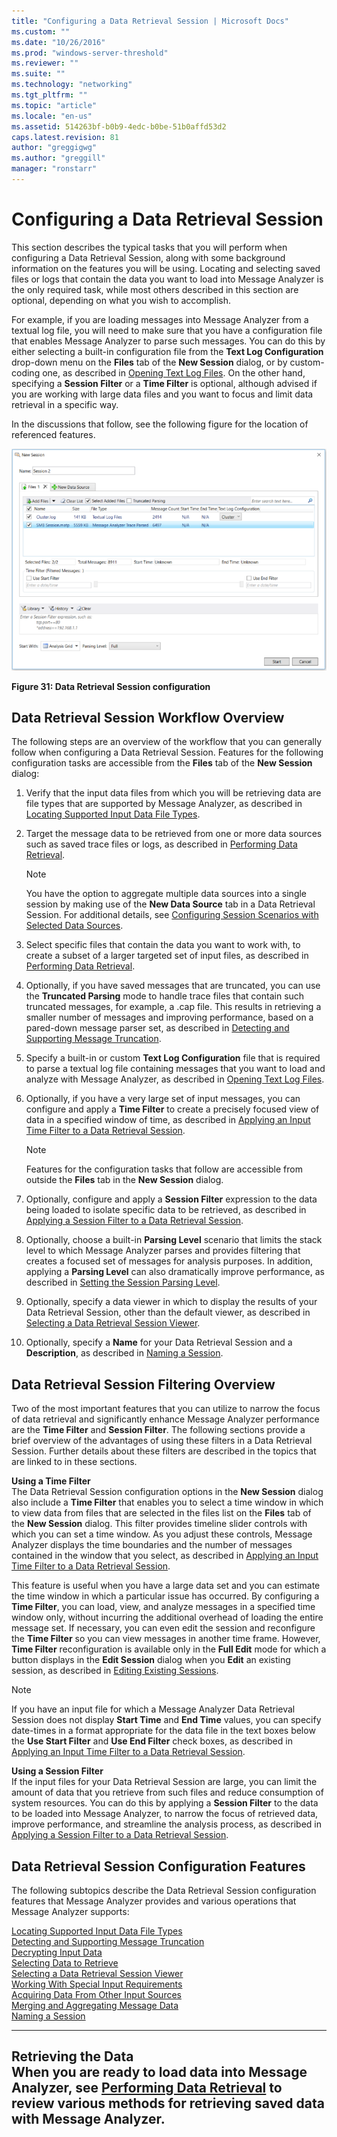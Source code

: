 ```yaml
---
title: "Configuring a Data Retrieval Session | Microsoft Docs"
ms.custom: ""
ms.date: "10/26/2016"
ms.prod: "windows-server-threshold"
ms.reviewer: ""
ms.suite: ""
ms.technology: "networking"
ms.tgt_pltfrm: ""
ms.topic: "article"
ms.locale: "en-us"
ms.assetid: 514263bf-b0b9-4edc-b0be-51b0affd53d2
caps.latest.revision: 81
author: "greggigwg"
ms.author: "greggill"
manager: "ronstarr"
---
```

# Configuring a Data Retrieval Session
This section describes the typical tasks that you will perform when configuring a Data Retrieval Session, along with some background information on the features you will be using. Locating and selecting saved files or logs that contain the data you want to load into Message Analyzer is the only required task, while most others described in this section are optional, depending on what you wish to accomplish.  
  
 For example, if you are loading messages into Message Analyzer from a textual log file, you will need to make sure that you have a configuration file that enables Message Analyzer to parse such messages. You can do this by either selecting a built-in  configuration file from the **Text Log Configuration** drop-down menu on the **Files** tab of the **New Session** dialog, or by custom-coding one, as described in [Opening Text Log Files](opening-text-log-files.md). On the other hand, specifying a **Session Filter** or a **Time Filter** is optional, although advised if you are working with large data files and you want to focus and limit data retrieval in a specific way.  
  
 In the discussions  that follow, see the following figure for the location of  referenced features.  
  
 ![Data Retrieval Session configuration](media/fig31-data-retrieval-session-configuration.PNG "Fig31-Data Retrieval Session configuration")  
  
 **Figure 31: Data Retrieval Session configuration**  
  
## Data Retrieval Session Workflow Overview  
 The following steps are an overview of the workflow that you can generally follow when configuring a Data Retrieval Session. Features for the following configuration tasks are accessible from the **Files** tab of the **New Session** dialog:  
  
1.  Verify that the input data files from which you will be retrieving data are file types that are supported by Message Analyzer, as described in [Locating Supported Input Data File Types](locating-supported-input-data-file-types.md).  
  
2.  Target the message data to be retrieved from one or more data sources such as saved trace files or logs, as described in [Performing Data Retrieval](performing-data-retrieval.md).  
  
    > [!NOTE]
    >  You have the option to aggregate multiple data sources into a single session by making use of the **New Data Source** tab in a Data Retrieval Session. For additional details, see [Configuring Session Scenarios with Selected Data Sources](configuring-session-scenarios-with-selected-data-sources.md).  
  
3.  Select specific files that contain the data you want to work with, to create a subset of a larger targeted set of input files, as described in [Performing Data Retrieval](performing-data-retrieval.md).  
  
4.  Optionally, if you have saved messages that are truncated, you can use the **Truncated Parsing** mode to handle trace files that contain such truncated messages, for example, a .cap file. This results in retrieving a smaller number of messages and improving performance, based on a pared-down message parser set, as described in [Detecting and Supporting Message Truncation](detecting-and-supporting-message-truncation.md).  
  
5.  Specify a built-in or custom **Text Log Configuration** file that is required to parse a textual log file containing messages that you want to load and analyze with Message Analyzer, as described in [Opening Text Log Files](opening-text-log-files.md).  
  
6.  Optionally, if you have a very large set of input messages, you can configure and apply a **Time Filter** to create a precisely focused view of data in a specified window of time, as described in [Applying an Input Time Filter to a Data Retrieval Session](applying-an-input-time-filter-to-a-data-retrieval-session.md).  
  
    > [!NOTE]
    >  Features for the configuration tasks that follow are accessible from outside the **Files** tab in the **New Session** dialog.  
  
7.  Optionally, configure and apply a **Session Filter** expression to the data being loaded to isolate specific data to be retrieved, as described in [Applying a Session Filter to a Data Retrieval Session](applying-a-session-filter-to-a-data-retrieval-session.md).  
  
8.  Optionally, choose a built-in **Parsing Level** scenario that limits the stack level to which Message Analyzer parses and provides filtering that creates a focused set of messages for analysis purposes. In addition, applying a **Parsing Level** can also dramatically improve performance, as described in [Setting the Session Parsing Level](setting-the-session-parsing-level.md).  
  
9. Optionally, specify a data viewer in which to display the results of your Data Retrieval Session, other than the default viewer, as described in [Selecting a Data Retrieval Session Viewer](selecting-a-data-retrieval-session-viewer.md).  
  
10. Optionally, specify a **Name** for your Data Retrieval Session and a **Description**, as described in [Naming a Session](naming-a-session.md).  
  
## Data Retrieval Session Filtering Overview  
 Two of the most important features that you can utilize to narrow the focus of data retrieval and significantly enhance Message Analyzer performance are the **Time Filter** and **Session Filter**. The following sections provide a brief overview of the advantages of using these filters in a Data Retrieval Session. Further details about these filters are described in the topics that are linked to in these sections.  
  
 **Using a Time Filter**   
The Data Retrieval Session configuration options in the **New Session** dialog also include a **Time Filter** that enables you to select a time window in which to view data from files that are selected in the files list on the **Files** tab of the **New Session** dialog. This filter provides timeline slider controls with which you can set a time window. As you adjust these controls, Message Analyzer displays the time boundaries and the number of messages contained in the window that you select, as described in [Applying an Input Time Filter to a Data Retrieval Session](applying-an-input-time-filter-to-a-data-retrieval-session.md).  
  
 This feature is useful when you have a large data set and you can estimate the time window in which a particular issue has occurred. By configuring a **Time Filter**, you can load, view, and analyze messages in a specified time window only, without incurring the additional overhead of loading the entire message set. If necessary, you can even edit the session and reconfigure the **Time Filter** so you can view messages in another time frame. However, **Time Filter** reconfiguration is available only in the **Full Edit** mode for which a button displays in the **Edit Session** dialog when you **Edit** an existing session, as described in [Editing Existing Sessions](editing-existing-sessions.md).  
  
> [!NOTE]
>  If you have an input file for which a Message Analyzer Data Retrieval Session does not display **Start Time** and **End Time** values, you can specify date-times in a format appropriate for the data file in the text boxes below the **Use Start Filter** and **Use End Filter** check boxes, as described in [Applying an Input Time Filter to a Data Retrieval Session](applying-an-input-time-filter-to-a-data-retrieval-session.md).  
  
 **Using a Session Filter**   
If the input files for your Data Retrieval Session are large, you can limit the amount of data that you retrieve from such files and reduce consumption of system resources. You can do this by applying a **Session Filter** to the data to be loaded into Message Analyzer, to narrow the focus of retrieved data, improve performance, and streamline the analysis process, as described in [Applying a Session Filter to a Data Retrieval Session](applying-a-session-filter-to-a-data-retrieval-session.md).  
  
## Data Retrieval Session Configuration Features  
 The following subtopics describe the Data Retrieval Session configuration features that Message Analyzer provides and various operations that Message Analyzer supports:  
  
 [Locating Supported Input Data File Types](locating-supported-input-data-file-types.md)   
 [Detecting and Supporting Message Truncation](detecting-and-supporting-message-truncation.md)   
 [Decrypting Input Data](decrypting-input-data.md)   
 [Selecting Data to Retrieve](selecting-data-to-retrieve.md)   
 [Selecting a Data Retrieval Session Viewer](selecting-a-data-retrieval-session-viewer.md)   
 [Working With Special Input Requirements](working-with-special-input-requirements.md)   
 [Acquiring Data From Other Input Sources](acquiring-data-from-other-input-sources.md)   
 [Merging and Aggregating Message Data](merging-and-aggregating-message-data.md)   
 [Naming a Session](naming-a-session.md)  
  
---  
  
 **Retrieving the Data**   
When you are ready to load data into Message Analyzer, see  [Performing Data Retrieval](performing-data-retrieval.md) to review various methods for retrieving saved data with Message Analyzer.   
---